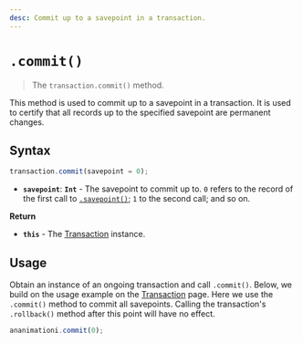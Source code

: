 ```yaml
---
desc: Commit up to a savepoint in a transaction.
---
```

# `.commit()`

> The `transaction.commit()` method.

This method is used to commit up to a savepoint in a transaction. It is used to certify that all records up to the specified savepoint are permanent changes.

## Syntax

```js
transaction.commit(savepoint = 0);
```

+ **`savepoint`**: **`Int`** - The savepoint to commit up to. `0` refers to the record of the first call to [`.savepoint()`](../savepoint); `1` to the second call; and so on.

**Return**

+ **`this`** - The [Transaction](../) instance.

## Usage

Obtain an instance of an ongoing transaction and call `.commit()`. Below, we build on the usage example on the [Transaction](../#usage) page. Here we use the `.commit()` method to commit all savepoints. Calling the transaction's `.rollback()` method after this point will have no effect.

```js
ananimationi.commit(0);
```

